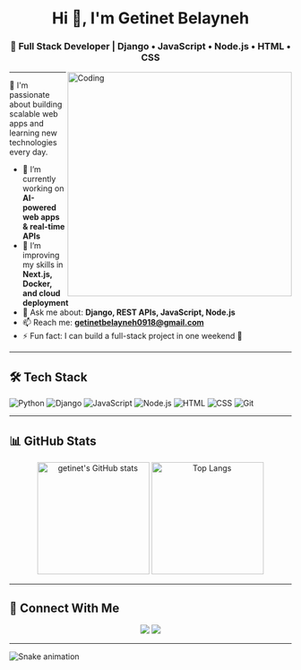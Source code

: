 <h1 align="center">Hi 👋, I'm Getinet Belayneh</h1>
<h3 align="center">🚀 Full Stack Developer | Django • JavaScript • Node.js • HTML • CSS</h3>

<img align="right" alt="Coding" width="400" src="https://media.giphy.com/media/qgQUggAC3Pfv687qPC/giphy.gif">

---

🌟 I'm passionate about building scalable web apps and learning new technologies every day.

- 🔭 I’m currently working on **AI-powered web apps & real-time APIs**
- 🌱 I’m improving my skills in **Next.js, Docker, and cloud deployment**
- 💬 Ask me about: **Django, REST APIs, JavaScript, Node.js**
- 📫 Reach me: **getinetbelayneh0918@gmail.com**
- ⚡ Fun fact: I can build a full-stack project in one weekend 🚀

---

## 🛠️ Tech Stack

![Python](https://img.shields.io/badge/Python-3670A0?style=for-the-badge&logo=python&logoColor=white)
![Django](https://img.shields.io/badge/Django-092E20?style=for-the-badge&logo=django&logoColor=white)
![JavaScript](https://img.shields.io/badge/JavaScript-F7DF1E?style=for-the-badge&logo=javascript&logoColor=black)
![Node.js](https://img.shields.io/badge/Node.js-339933?style=for-the-badge&logo=nodedotjs&logoColor=white)
![HTML](https://img.shields.io/badge/HTML5-E34F26?style=for-the-badge&logo=html5&logoColor=white)
![CSS](https://img.shields.io/badge/CSS3-1572B6?style=for-the-badge&logo=css3&logoColor=white)
![Git](https://img.shields.io/badge/Git-F05032?style=for-the-badge&logo=git&logoColor=white)

---

## 📊 GitHub Stats

<p align="center">
  <img src="https://github-readme-stats.vercel.app/api?username=getu091898&show_icons=true&theme=radical" alt="getinet's GitHub stats" height="200"/>
  <img src="https://github-readme-stats.vercel.app/api/top-langs/?username=getu091898&layout=compact&theme=radical" alt="Top Langs" height="200"/>
</p>

---

## 🔗 Connect With Me

<p align="center">
  <a href="mailto:getinet1223@gmail.com"><img src="https://img.shields.io/badge/Email-D14836?style=for-the-badge&logo=gmail&logoColor=white"></a>
  <a href="https://linkedin.com/in/getinet-belayneh" target="_blank"><img src="https://img.shields.io/badge/LinkedIn-blue?style=for-the-badge&logo=linkedin&logoColor=white"></a>
</p>

---

![Snake animation](https://github.com/getu091898/getu091898/blob/output/github-contribution-grid-snake.svg)

